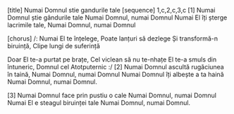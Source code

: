[title] Numai Domnul stie gandurile tale
[sequence] 1,c,2,c,3,c
[1]
Numai Domnul știe gândurile tale
Numai Domnul, numai Domnul
Numai El îți șterge lacrimile tale,
Numai Domnul, numai Domnul

[chorus]
/: Numai El te înțelege,
Poate lanțuri să dezlege
Și transformă-n biruință,
Clipe lungi de suferință

Doar El te-a purtat pe brațe,
Cel viclean să nu te-nhațe
El te-a smuls din întuneric,
Domnul cel Atotputernic :/
[2]
Numai Domnul ascultă rugăciunea în taină,
Numai Domnul, numai Domnul
Numai Domnul îți albește a ta haină
Numai Domnul, numai Domnul.

[3]
Numai Domnul face prin pustiu o cale
Numai Domnul, numai Domnul
Numai El e steagul biruinței tale
Numai Domnul, numai Domnul.

